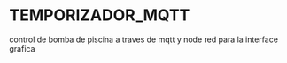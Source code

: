 # TEMPORIZADOR_MQTT
control de bomba de piscina a traves de mqtt y node red para la interface grafica
